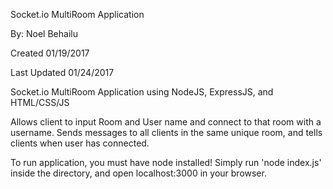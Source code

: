 Socket.io MultiRoom Application

By: Noel Behailu

Created 01/19/2017

Last Updated 01/24/2017


Socket.io MultiRoom Application using NodeJS, ExpressJS, and HTML/CSS/JS

Allows client to input Room and User name and connect to that room with a username. Sends messages to all clients in the same unique room, and tells clients when user has connected.

To run application, you must have node installed! Simply run 'node index.js' inside the directory, and open localhost:3000 in your browser.
